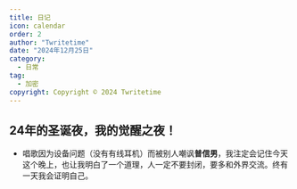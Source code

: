 ```yaml
---
title: 日记
icon: calendar
order: 2
author: "Twritetime"
date: "2024年12月25日"
category:
  - 日常
tag:
  - 加密
copyright: Copyright © 2024 Twritetime
---
```


<!-- more -->

## 24年的圣诞夜，我的觉醒之夜！

- 唱歌因为设备问题（没有有线耳机）而被别人嘲讽**普信男**，我注定会记住今天这个晚上，也让我明白了一个道理，人一定不要封闭，要多和外界交流。终有一天我会证明自己。

